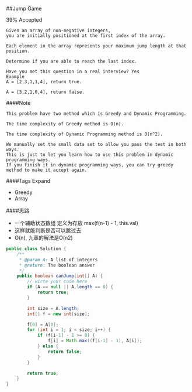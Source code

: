 ##Jump Game

39% Accepted

	Given an array of non-negative integers,
    you are initially positioned at the first index of the array.

	Each element in the array represents your maximum jump length at that position.

	Determine if you are able to reach the last index.

	Have you met this question in a real interview? Yes
	Example
	A = [2,3,1,1,4], return true.

	A = [3,2,1,0,4], return false.

####Note

	This problem have two method which is Greedy and Dynamic Programming.

	The time complexity of Greedy method is O(n).

	The time complexity of Dynamic Programming method is O(n^2).

	We manually set the small data set to allow you pass the test in both ways.
    This is just to let you learn how to use this problem in dynamic programming ways.
    If you finish it in dynamic programming ways, you can try greedy method to make it accept again.

####Tags Expand
- Greedy
- Array

####思路
- 一个辅助状态数组 定义为存放 max(f(n-1) - 1, this.val)
- 这样就能判断是否可以跳过去
- O(n), 九章的解法是O(n2)

```java
public class Solution {
    /**
     * @param A: A list of integers
     * @return: The boolean answer
     */
    public boolean canJump(int[] A) {
        // wirte your code here
        if (A == null || A.length == 0) {
            return true;
        }

        int size = A.length;
        int[] f = new int[size];

        f[0] = A[0];
        for (int i = 1; i < size; i++) {
            if (f[i-1] - 1 >= 0) {
                f[i] = Math.max((f[i-1] - 1), A[i]);
            } else {
                return false;
            }
        }

        return true;
    }
}

```
